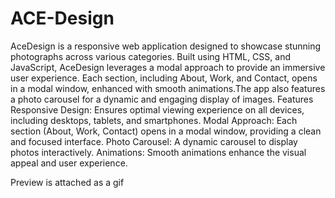 # ACE-Design
AceDesign is a responsive web application designed to showcase stunning photographs across various categories. Built using HTML, CSS, and JavaScript, AceDesign leverages a modal approach to provide an immersive user experience. Each section, including About, Work, and Contact, opens in a modal window, enhanced with smooth animations.The app also features a photo carousel for a dynamic and engaging display of images.
Features
Responsive Design: Ensures optimal viewing experience on all devices, including desktops, tablets, and smartphones.
Modal Approach: Each section (About, Work, Contact) opens in a modal window, providing a clean and focused interface.
Photo Carousel: A dynamic carousel to display photos interactively.
Animations: Smooth animations enhance the visual appeal and user experience.

Preview is attached as a gif
